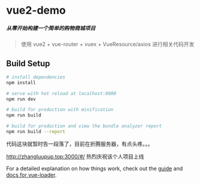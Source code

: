 # vue2-demo

##### 从零开始构建一个简单的购物商城项目
> 使用 vue2 + vue-router + vuex + VueResource/axios 进行相关代码开发

## Build Setup

``` bash
# install dependencies
npm install

# serve with hot reload at localhost:8080
npm run dev

# build for production with minification
npm run build

# build for production and view the bundle analyzer report
npm run build --report
```

代码这块就暂时告一段落了，目前在折腾服务器，有点头疼。。。

http://zhangluupup.top:3000/#/   热烈庆祝该个人项目上线

For a detailed explanation on how things work, check out the [guide](http://vuejs-templates.github.io/webpack/) and [docs for vue-loader](http://vuejs.github.io/vue-loader).
